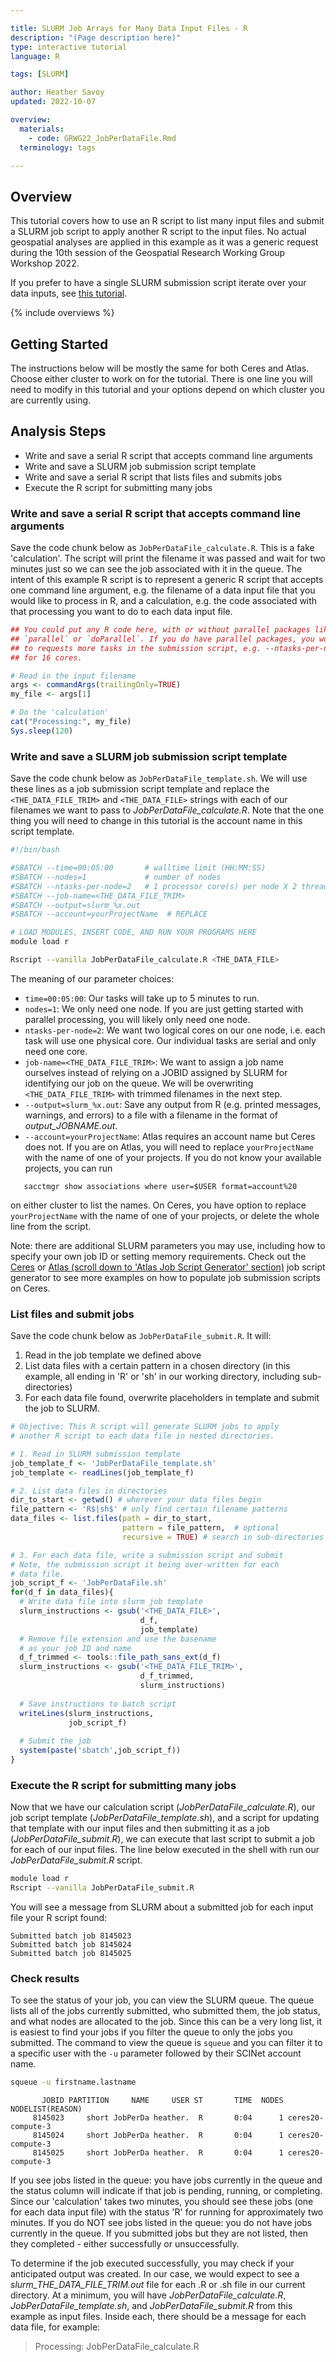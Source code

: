 ```yaml
---

title: SLURM Job Arrays for Many Data Input Files - R
description: "(Page description here)"
type: interactive tutorial
language: R

tags: [SLURM]

author: Heather Savoy
updated: 2022-10-07 

overview:
  materials:
    - code: GRWG22_JobPerDataFile.Rmd
  terminology: tags

---
```




## Overview

This tutorial covers how to use an R script to list many input files and submit
a SLURM job script to apply another R script to the input files. No actual 
geospatial analyses are applied in this example as it was a generic request
during the 10th session of the Geospatial Research Working Group Workshop 2022. 

If you prefer to have a single SLURM submission script iterate over your data 
inputs, see [this tutorial](https://geospatial.101workbook.org/ExampleGeoWorkflows/GRWG22_ZonalStats_wSLURM_R).

{% include overviews %}

## Getting Started

The instructions below will be mostly the same for both Ceres and Atlas. Choose
either cluster to work on for the tutorial. There is one line you will need to
modify in this tutorial and your options depend on which cluster you are currently
using.

## Analysis Steps

* Write and save a serial R script that accepts command line arguments 
* Write and save a SLURM job submission script template
* Write and save a serial R script that lists files and submits jobs
* Execute the R script for submitting many jobs

<div class="process-list" markdown='1'>  

### Write and save a serial R script that accepts command line arguments

Save the code chunk below as `JobPerDataFile_calculate.R`. This is a fake 
'calculation'. The script will print the filename it was passed and wait for two 
minutes just so we can see the job associated with it in the queue. The intent
of this example R script is to represent a generic R script that accepts one
command line argument, e.g. the filename of a data input file that you would
like to process in R, and a calculation, e.g. the code associated with that 
processing you want to do to each data input file.

```r
## You could put any R code here, with or without parallel packages like 
## `parallel` or `doParallel`. If you do have parallel packages, you would need 
## to requests more tasks in the submission script, e.g. --ntasks-per-node=16
## for 16 cores.

# Read in the input filename
args <- commandArgs(trailingOnly=TRUE)
my_file <- args[1]

# Do the 'calculation'
cat("Processing:", my_file)
Sys.sleep(120)
```

 

### Write and save a SLURM job submission script template

Save the code chunk below as `JobPerDataFile_template.sh`. We will use these 
lines as a job submission script template and replace the `<THE_DATA_FILE_TRIM>` 
and `<THE_DATA_FILE>` strings with each of our filenames we want to pass to 
*JobPerDataFile_calculate.R*. Note that the one thing you will need to change in
this tutorial is the account name in this script template.

```bash
#!/bin/bash

#SBATCH --time=00:05:00       # walltime limit (HH:MM:SS)
#SBATCH --nodes=1             # number of nodes
#SBATCH --ntasks-per-node=2   # 1 processor core(s) per node X 2 threads per core
#SBATCH --job-name=<THE_DATA_FILE_TRIM>
#SBATCH --output=slurm_%x.out
#SBATCH --account=yourProjectName  # REPLACE

# LOAD MODULES, INSERT CODE, AND RUN YOUR PROGRAMS HERE
module load r

Rscript --vanilla JobPerDataFile_calculate.R <THE_DATA_FILE>

```

The meaning of our parameter choices:

* `time=00:05:00`: Our tasks will take up to 5 minutes to run. 
* `nodes=1`: We only need one node. If you are just getting started with parallel
processing, you will likely only need one node. 
* `ntasks-per-node=2`: We want two logical cores on our one node, i.e. each task
will use one physical core. Our individual tasks are serial and only need one core. 
* `job-name=<THE_DATA_FILE_TRIM>`: We want to assign a job name ourselves instead
of relying on a JOBID assigned by SLURM for identifying our job on the queue. We will
be overwriting `<THE_DATA_FILE_TRIM>` with trimmed filenames in the next step.
* `--output=slurm_%x.out`: Save any output from R (e.g. printed messages,
warnings, and errors) to a file with a filename in the format of 
*output_JOBNAME.out*.
* `--account=yourProjectName`: Atlas requires an account name but Ceres does not. 
If you are on Atlas, you will need to replace `yourProjectName` with the name of
one of your projects. If you do not know your available projects, you can
run
```
   sacctmgr show associations where user=$USER format=account%20
```
on either cluster to list the names. On Ceres, you have option to replace 
`yourProjectName` with the name of one of your projects, or delete the whole 
line from the script.

Note: there are additional SLURM parameters you may use, including how to specify
your own job ID or setting memory requirements. Check out the 
[Ceres](https://scinet.usda.gov/support/ceres-job-script) or 
[Atlas (scroll down to 'Atlas Job Script Generator' section)](https://www.hpc.msstate.edu/computing/atlas/)
job script generator to see more examples on how to populate job submission scripts on Ceres.

 

### List files and submit jobs

Save the code chunk below as `JobPerDataFile_submit.R`. It will: 

1. Read in the job template we defined above
2. List data files with a certain pattern in a chosen directory (in this example,
all ending in 'R' or 'sh' in our working directory, including sub-directories)
3. For each data file found, overwrite placeholders in template and submit the
job to SLURM.

```r
# Objective: This R script will generate SLURM jobs to apply
# another R script to each data file in nested directories. 

# 1. Read in SLURM submission template
job_template_f <- 'JobPerDataFile_template.sh'
job_template <- readLines(job_template_f)

# 2. List data files in directories
dir_to_start <- getwd() # wherever your data files begin
file_pattern <- 'R$|sh$' # only find certain filename patterns
data_files <- list.files(path = dir_to_start, 
                         pattern = file_pattern,  # optional
                         recursive = TRUE) # search in sub-directories

# 3. For each data file, write a submission script and submit
# Note, the submission script it being over-written for each
# data file. 
job_script_f <- 'JobPerDataFile.sh'
for(d_f in data_files){
  # Write data file into slurm job template
  slurm_instructions <- gsub('<THE_DATA_FILE>',
                             d_f, 
                             job_template)
  # Remove file extension and use the basename
  # as your job ID and name
  d_f_trimmed <- tools::file_path_sans_ext(d_f)
  slurm_instructions <- gsub('<THE_DATA_FILE_TRIM>',
                             d_f_trimmed, 
                             slurm_instructions)
  
  # Save instructions to batch script
  writeLines(slurm_instructions,
             job_script_f)
  
  # Submit the job
  system(paste('sbatch',job_script_f))
}

```

 

### Execute the R script for submitting many jobs

Now that we have our calculation script (*JobPerDataFile_calculate.R*), our job
script template (*JobPerDataFile_template.sh*), and a script for updating that template
with our input files and then submitting it as a job (*JobPerDataFile_submit.R*), we
can execute that last script to submit a job for each of our input files. The
line below executed in the shell with run our *JobPerDataFile_submit.R* script. 


```bash
module load r
Rscript --vanilla JobPerDataFile_submit.R
```

You will see a message from SLURM about a submitted job for each input file your 
R script found:
```
Submitted batch job 8145023
Submitted batch job 8145024
Submitted batch job 8145025
```

 

### Check results

To see the status of your job, you can view the SLURM queue. The queue lists all
of the jobs currently submitted, who submitted them, the job status, and what
nodes are allocated to the job. Since this can be a very long list, it is easiest
to find your jobs if you filter the queue to only the jobs you submitted. The 
command to view the queue is `squeue` and you can filter it to a specific user
with the `-u` parameter followed by their SCINet account name.

```bash
squeue -u firstname.lastname
```

```
       JOBID PARTITION     NAME     USER ST       TIME  NODES NODELIST(REASON)
     8145023     short JobPerDa heather.  R       0:04      1 ceres20-compute-3
     8145024     short JobPerDa heather.  R       0:04      1 ceres20-compute-3
     8145025     short JobPerDa heather.  R       0:04      1 ceres20-compute-3
```

If you see jobs listed in the queue: you have jobs currently in the queue and the 
status column will indicate if that job is pending, running, or completing. Since 
our 'calculation' takes two minutes, you should see these jobs (one for each 
data input file) with the status 'R' for running for approximately two minutes.
If you do NOT see jobs listed in the queue: you do not have jobs currently in the
queue. If you submitted jobs but they are not listed, then they completed - either
successfully or unsuccessfully. 


To determine if the job executed successfully, 
you may check if your anticipated output was created. In our case, we would expect
to see a *slurm_THE_DATA_FILE_TRIM.out* file for each .R or .sh file in our 
current directory. At a minimum, you will have *JobPerDataFile_calculate.R*,
*JobPerDataFile_template.sh*, and *JobPerDataFile_submit.R* from this example as input files.
Inside each, there should be a message for each data file, for example:

> Processing: JobPerDataFile_calculate.R

</div>